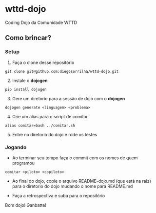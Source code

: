 # wttd-dojo

Coding Dojo da Comunidade WTTD


## Como brincar?

### Setup

1. Faça o clone desse repositório
 
`git clone git@github.com:diegosorrilha/wttd-dojo.git`

2. Instale o **dojogen**

`pip install dojogen`

3. Gere um diretorio para a sessão de dojo com o **dojogen**

`dojogen generate <linguagem> <problema>`

4. Crie um alias para o script de comitar

`alias comitar=bash ../comitar.sh`

5. Entre no diretorio do dojo e rode os testes

### Jogando

- Ao terminar seu tempo faça o commit com os nomes de quem programou

`comitar <piloto> <copiloto>`

- Ao final do dojo, copie o arquivo README-dojo.md (que está na raiz) para o diretorio do dojo mudando o nome para README.md

- Faça a retrospectiva e suba para o repositório

Bom dojo! Ganbatte!
